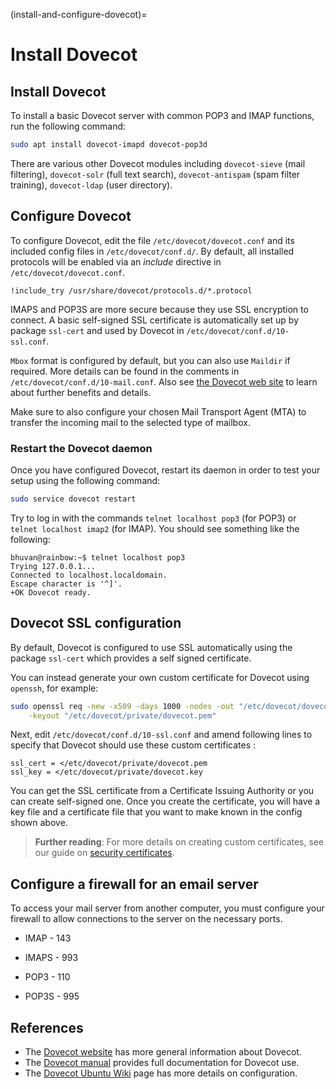(install-and-configure-dovecot)=
# Install Dovecot

## Install Dovecot

To install a basic Dovecot server with common POP3 and IMAP functions, run the following command:

```bash
sudo apt install dovecot-imapd dovecot-pop3d
```

There are various other Dovecot modules including `dovecot-sieve` (mail filtering), `dovecot-solr` (full text search), `dovecot-antispam` (spam filter training), `dovecot-ldap` (user directory).

## Configure Dovecot

To configure Dovecot, edit the file `/etc/dovecot/dovecot.conf` and its included config files in `/etc/dovecot/conf.d/`. By default, all installed protocols will be enabled via an *include* directive in `/etc/dovecot/dovecot.conf`.

```text
!include_try /usr/share/dovecot/protocols.d/*.protocol
```

IMAPS and POP3S are more secure because they use SSL encryption to connect. A basic self-signed SSL certificate is automatically set up by package `ssl-cert` and used by Dovecot in `/etc/dovecot/conf.d/10-ssl.conf`.

`Mbox` format is configured by default, but you can also use `Maildir` if required. More details can be found in the comments in `/etc/dovecot/conf.d/10-mail.conf`. Also see [the Dovecot web site](https://doc.dovecot.org/admin_manual/mailbox_formats/) to learn about further benefits and details.

Make sure to also configure your chosen Mail Transport Agent (MTA) to transfer the incoming mail to the selected type of mailbox.

### Restart the Dovecot daemon

Once you have configured Dovecot, restart its daemon in order to test your setup using the following command:

```bash
sudo service dovecot restart
```

Try to log in with the commands `telnet localhost pop3` (for POP3) or `telnet localhost imap2` (for IMAP).  You should see something like the following:

```text
bhuvan@rainbow:~$ telnet localhost pop3
Trying 127.0.0.1...
Connected to localhost.localdomain.
Escape character is '^]'.
+OK Dovecot ready.
```

## Dovecot SSL configuration

By default, Dovecot is configured to use SSL automatically using the package `ssl-cert` which provides a self signed certificate.

You can instead generate your own custom certificate for Dovecot using `openssh`, for example:

```bash
sudo openssl req -new -x509 -days 1000 -nodes -out "/etc/dovecot/dovecot.pem" \
    -keyout "/etc/dovecot/private/dovecot.pem"
```

Next, edit `/etc/dovecot/conf.d/10-ssl.conf` and amend following lines to specify that Dovecot should use these custom certificates :

```text
ssl_cert = </etc/dovecot/private/dovecot.pem
ssl_key = </etc/dovecot/private/dovecot.key
```

You can get the SSL certificate from a Certificate Issuing Authority or you can create self-signed one. Once you create the certificate, you will have a key file and a certificate file that you want to make known in the config shown above.

> **Further reading**:
> For more details on creating custom certificates, see our guide on [security certificates](https://discourse.ubuntu.com/t/security-certificates/11885).

## Configure a firewall for an email server

To access your mail server from another computer, you must configure your firewall to allow connections to the server on the necessary ports.

  - IMAP - 143

  - IMAPS - 993

  - POP3 - 110

  - POP3S - 995

## References

- The [Dovecot website](http://www.dovecot.org/) has more general information about Dovecot.
- The [Dovecot manual](https://doc.dovecot.org) provides full documentation for Dovecot use.
- The [Dovecot Ubuntu Wiki](https://help.ubuntu.com/community/Dovecot) page has more details on configuration.

